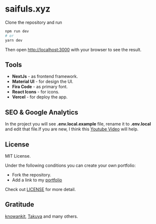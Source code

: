 # saifuls.xyz

Clone the repository and run

```bash
npm run dev
# or
yarn dev
```

Then open [http://localhost:3000](http://localhost:3000) with your browser to see the result.

## Tools

- **NextJs** - as frontend framework.
- **Material UI** - for design the UI.
- **Fira Code** - as primary font.
- **React Icons** - for icons.
- **Vercel** - for deploy the app.

## SEO & Google Analytics

In the project you will see **.env.local.example** file, rename it to **.env.local** and edit that file.If you are new, I think this [Youtube Video](https://www.youtube.com/watch?v=QAdtc7VWuNE) will help.

## License

MIT License.

Under the following conditions you can create your own portfolio:

- Fork the repository.
- Add a link to my [portfolio](https://www.saifuls.xyz/)

Check out [LICENSE](./LICENSE) for more detail.

## Gratitude

[knowankit](https://www.knowankit.com/), [Takuya](https://www.craftz.dog/) and many others.
